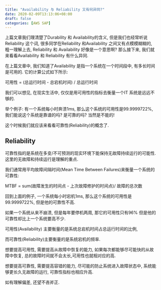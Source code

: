 ```yaml
---
title: "Availability 与 Reliability 又有何异同?"
date: 2020-02-09T13:13:06+08:00
draft: false
categories: [AWS SAP]
---
```


上篇文章我们理清楚了Durability 和 Availability的含义, 但是我们也经常听说Reliability 这个词, 很多同学在Reliability 和Availability 之间又有点模模糊糊的, 粗一理解上去, Reliability 和 Availability 好像是一个意思啊? 那么接下来, 我们就来看看Availability 和 Reliability 有什么异同.
<!--more-->
在上篇文章中, 我们知道了Availability 是指一个系统在一个时间段中, 有多长时间是可用的. 它的计算公式如下所示:

可用性 = (总运行时间 - 总宕机时间) / 总运行时间

我们可以想见, 在现实生活中, 仅仅是用可用性的指标去衡量一个IT 系统是远远不够的.

举个例子: 有一个系统每小时奔溃1ms, 那么这个系统的可用性是99.9999722%, 我们能说这个系统是靠谱的吗? 是可靠的吗? 当然是不能的!

这个时候我们就应该来看看可靠性(Reliability)的概念了.

## Reliability

可靠性指的是系统在多变/不可预测的现实环境下能保持无故障持续运行的可能性. 这里的无故障和持续运行是理解的重点. 

我们通常用平均故障间隔时间(Mean Time Between Failures)来衡量一个系统的可靠性:

MTBF = sum(故障发生的时间点 - 上次故障修护的时间点)/ 故障的总次数

回到上面的例子, 一个系统每小时宕机1ms, 那么这个系统的可用性是99.9999722%, 但是他的可靠性不高.

如果一个系统从来不崩溃, 但是每年要停机两周, 那它的可用性只有96% 但是他的可靠性却比上一个系统要高不少.

可用性(Availability) 主要衡量的是系统总宕机时间占总运行时间的比例, 

而可靠性(Reliability)主要衡量的是系统宕机的频率.

想要提高可用性, 需要提高从故障中恢复的能力, 如果每次都能够尽可能快的从故障中恢复, 总的故障时间就不会太长,可用性也就相对应的高.

想要提高可靠性, 需要提高容错的能力, 尽可能的防止系统进入故障状态中, 系统能够更长久无故障的运行, 可靠性指标也相应升高. 

如有理解偏差, 还望不吝斧正.
